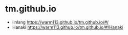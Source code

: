 # tm.github.io

- linlang https://warm113.github.io/tm.github.io/#/
- Hanaki https://warm113.github.io/tm.github.io/#/Hanaki
